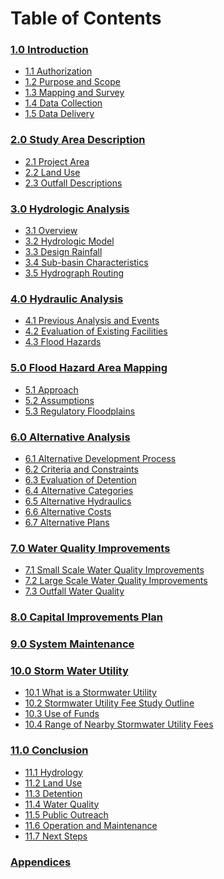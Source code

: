 # Table of Contents
<div class="toc">

### [1.0 Introduction](introduction)
-   [1.1 Authorization](introduction/#11-authorization)
-   [1.2 Purpose and Scope](introduction/#12-purpose-and-scope)
-   [1.3 Mapping and Survey](introduction/#13-mapping-and-survey)
-   [1.4 Data Collection](introduction/#14-data-collection)
-   [1.5 Data Delivery](introduction/#15-data-delivery)
### [2.0 Study Area Description](study-area)
-   [2.1 Project Area](study-area/#21-project-area)
-   [2.2 Land Use](study-area/#22-land-use)
-   [2.3 Outfall Descriptions](study-area/#23-outfall-descriptions)
### [3.0 Hydrologic Analysis](hydrology)
-   [3.1 Overview](hydrology/#31-overview)
-   [3.2 Hydrologic Model](hydrology/#32-hydrologic-model)
-   [3.3 Design Rainfall](hydrology/#33-design-rainfall)
-   [3.4 Sub-basin Characteristics](hydrology/#34-sub-basin-characteristics)
-   [3.5 Hydrograph Routing](hydrology/#35-hydrograph-routing)
### [4.0 Hydraulic Analysis](hydraulics)
-   [4.1 Previous Analysis and
        Events](hydraulics/#41-previous-analysis-and-events)
-   [4.2 Evaluation of Existing
        Facilities](hydraulics/#42-evaluation-of-existing-facilities)
-   [4.3 Flood Hazards](hydraulics/#43-flood-hazards)
### [5.0 Flood Hazard Area Mapping](flood-mapping)
-   [5.1 Approach](flood-mapping/#51-approach)
-   [5.2 Assumptions](flood-mapping/#52-assumptions)
-   [5.3 Regulatory Floodplains](flood-mapping/#53-regulatory-floodplains)
### [6.0 Alternative Analysis](alternative-analysis)
-   [6.1 Alternative Development
        Process](alternative-analysis/#61-alternative-development-process)
-   [6.2 Criteria and Constraints](alternative-analysis/#62-criteria-and-constraints)
-   [6.3 Evaluation of Detention](alternative-analysis/#63-evaluation-of-detention)
-   [6.4 Alternative Categories](alternative-analysis/#64-alternative-categories)
-   [6.5 Alternative Hydraulics](alternative-analysis/#65-alternative-hydraulics)
-   [6.6 Alternative Costs](alternative-analysis/#66-alternative-costs)
-   [6.7 Alternative Plans](alternative-analysis/#67-alternative-plans)
### [7.0 Water Quality Improvements](water-quality-improvements)
-   [7.1 Small Scale Water Quality
        Improvements](water-quality-improvements/#71-small-scale-water-quality-improvements)
-   [7.2 Large Scale Water Quality
        Improvements](water-quality-improvements/#72-large-scale-water-quality-improvements)
-   [7.3 Outfall Water Quality](water-quality-improvements/#73-outfall-water-quality)
### [8.0 Capital Improvements Plan](capital-improvements)
### [9.0 System Maintenance](system-maintenance)
### [10.0 Storm Water Utility](storm-water-utility)
-   [10.1 What is a Stormwater
        Utility](storm-water-utility/#101-what-is-a-stormwater-utility)
-   [10.2 Stormwater Utility Fee Study
        Outline](storm-water-utility/#102-stormwater-utility-fee-study-outline)
-   [10.3 Use of Funds](storm-water-utility/#103-use-of-funds)
-   [10.4 Range of Nearby Stormwater Utility
        Fees](storm-water-utility/#104-range-of-nearby-stormwater-utility-fees)
### [11.0 Conclusion](conclusion)
-   [11.1 Hydrology](conclusion/#111-hydrology)
-   [11.2 Land Use](conclusion/#112-land-use)
-   [11.3 Detention](conclusion/#113-detention)
-   [11.4 Water Quality](conclusion/#114-water-quality)
-   [11.5 Public Outreach](conclusion/#115-public-outreach)
-   [11.6 Operation and Maintenance](conclusion/#116-operation-and-maintenance)
-   [11.7 Next Steps](conclusion/#117-next-steps)
### [Appendices](appendices)

</div>